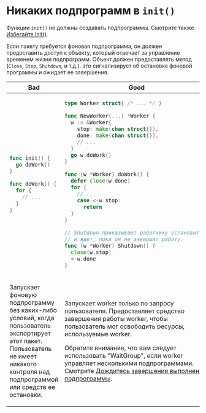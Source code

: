 # Никаких подпрограмм в `init()`

Функции `init()` не должны создавать подпрограммы.
Смотрите также [Избегайте init()](init.md).

Если пакету требуется фоновая подпрограмма,
он должен предоставить доступ к объекту, который отвечает за управление временем
жизни подпрограмм.
Объект должен предоставлять метод (`Close`, `Stop`, `Shutdown`, и т.д.).
это сигнализирует об остановке фоновой программы и ожидает ее завершения.

<table>
<thead><tr><th>Bad</th><th>Good</th></tr></thead>
<tbody>
<tr><td>

```go
func init() {
  go doWork()
}

func doWork() {
  for {
    // ...
  }
}
```

</td><td>

```go
type Worker struct{ /* ... */ }

func NewWorker(...) *Worker {
  w := &Worker{
    stop: make(chan struct{}),
    done: make(chan struct{}),
    // ...
  }
  go w.doWork()
}

func (w *Worker) doWork() {
  defer close(w.done)
  for {
    // ...
    case <-w.stop:
      return
  }
}

// Shutdown приказывает работнику остановиться
// и ждет, пока он не завершит работу.
func (w *Worker) Shutdown() {
  close(w.stop)
  <-w.done
}
```

</td></tr>
<tr><td>

Запускает фоновую подпрограмму без каких-либо условий, когда пользователь экспортирует этот пакет.
Пользователь не имеет никакого контроля над подпрограммой или средств ее остановки.

</td><td>

Запускает worker только по запросу пользователя.
Предоставляет средство завершения работы worker, чтобы пользователь мог освободить
ресурсы, используемые worker.

Обратите внимание, что вам следует использовать "WaitGroup", если worker управляет несколькими
подпрограммами.
Смотрите [Дождитесь завершения выполнения подпрограммы](goroutine-exit.md).

</td></tr>
</tbody></table>
